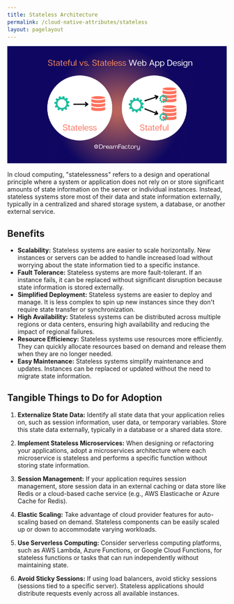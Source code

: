 ```yaml
---
title: Stateless Architecture
permalink: /cloud-native-attributes/stateless
layout: pagelayout
---
```


![Stateless Architecture](./../../pictures/Statelessness.png)

In cloud computing, "statelessness" refers to a design and operational principle where a system or application does not rely on or store significant amounts of state information on the server or individual instances. Instead, stateless systems store most of their data and state information externally, typically in a centralized and shared storage system, a database, or another external service.

## Benefits

- **Scalability:** Stateless systems are easier to scale horizontally. New instances or servers can be added to handle increased load without worrying about the state information tied to a specific instance.
- **Fault Tolerance:** Stateless systems are more fault-tolerant. If an instance fails, it can be replaced without significant disruption because state information is stored externally.
- **Simplified Deployment:** Stateless systems are easier to deploy and manage. It is less complex to spin up new instances since they don't require state transfer or synchronization.
- **High Availability:** Stateless systems can be distributed across multiple regions or data centers, ensuring high availability and reducing the impact of regional failures.
- **Resource Efficiency:** Stateless systems use resources more efficiently. They can quickly allocate resources based on demand and release them when they are no longer needed.
- **Easy Maintenance:** Stateless systems simplify maintenance and updates. Instances can be replaced or updated without the need to migrate state information.

## Tangible Things to Do for Adoption

1. **Externalize State Data:** Identify all state data that your application relies on, such as session information, user data, or temporary variables. Store this state data externally, typically in a database or a shared data store. 

2. **Implement Stateless Microservices:** When designing or refactoring your applications, adopt a microservices architecture where each microservice is stateless and performs a specific function without storing state information.

3. **Session Management:** If your application requires session management, store session data in an external caching or data store like Redis or a cloud-based cache service (e.g., AWS Elasticache or Azure Cache for Redis).

4. **Elastic Scaling:** Take advantage of cloud provider features for auto-scaling based on demand. Stateless components can be easily scaled up or down to accommodate varying workloads.

5. **Use Serverless Computing:** Consider serverless computing platforms, such as AWS Lambda, Azure Functions, or Google Cloud Functions, for stateless functions or tasks that can run independently without maintaining state.

6. **Avoid Sticky Sessions:** If using load balancers, avoid sticky sessions (sessions tied to a specific server). Stateless applications should distribute requests evenly across all available instances.


